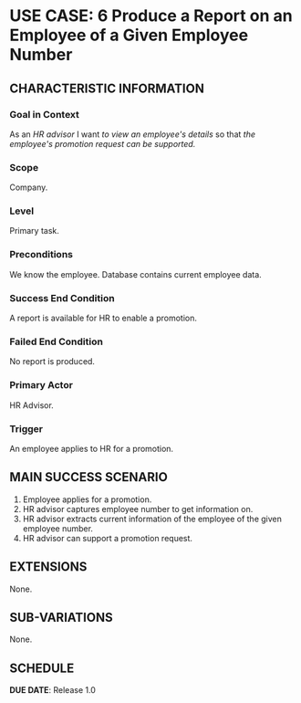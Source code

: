 # USE CASE: 6 Produce a Report on an Employee of a Given Employee Number

## CHARACTERISTIC INFORMATION

### Goal in Context

As an *HR advisor* I want *to view an employee's details* so that *the employee's promotion request can be supported.*

### Scope

Company.

### Level

Primary task.

### Preconditions

We know the employee.  Database contains current employee data.

### Success End Condition

A report is available for HR to enable a promotion.

### Failed End Condition

No report is produced.

### Primary Actor

HR Advisor.

### Trigger

An employee applies to HR for a promotion.

## MAIN SUCCESS SCENARIO

1. Employee applies for a promotion.
2. HR advisor captures employee number to get information on.
3. HR advisor extracts current information of the employee of the given employee number.
4. HR advisor can support a promotion request.

## EXTENSIONS

None.

## SUB-VARIATIONS

None.

## SCHEDULE

**DUE DATE**: Release 1.0